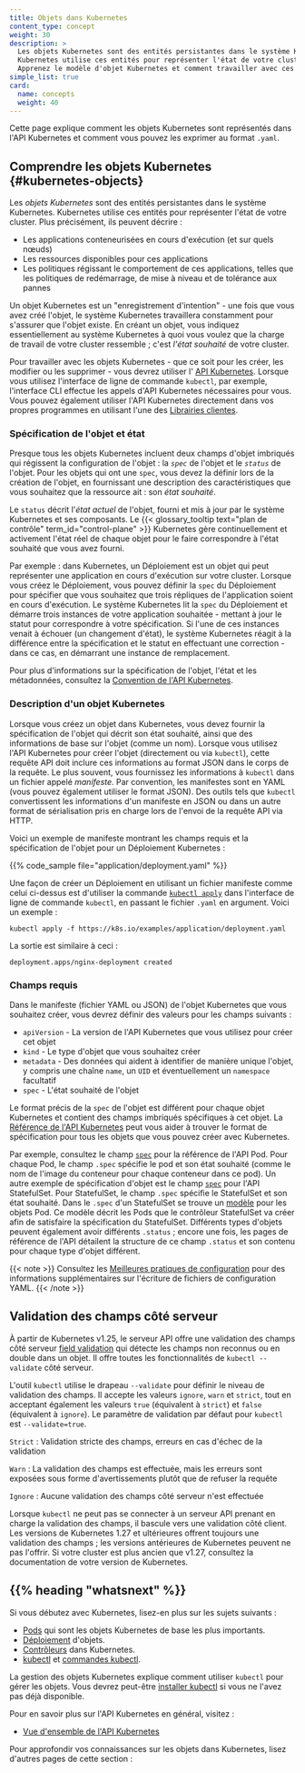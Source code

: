 ```yaml
---
title: Objets dans Kubernetes
content_type: concept
weight: 30
description: >
  Les objets Kubernetes sont des entités persistantes dans le système Kubernetes.
  Kubernetes utilise ces entités pour représenter l'état de votre cluster.
  Apprenez le modèle d'objet Kubernetes et comment travailler avec ces objets.
simple_list: true
card:
  name: concepts
  weight: 40
---
```


<!-- overview -->

Cette page explique comment les objets Kubernetes sont représentés dans l'API Kubernetes et comment vous pouvez
les exprimer au format `.yaml`.

<!-- body -->

## Comprendre les objets Kubernetes {#kubernetes-objects}

Les *objets Kubernetes* sont des entités persistantes dans le système Kubernetes. Kubernetes utilise ces
entités pour représenter l'état de votre cluster. Plus précisément, ils peuvent décrire :

* Les applications conteneurisées en cours d'exécution (et sur quels nœuds)
* Les ressources disponibles pour ces applications
* Les politiques régissant le comportement de ces applications, telles que les politiques de redémarrage, de mise à niveau et de tolérance aux pannes

Un objet Kubernetes est un "enregistrement d'intention" - une fois que vous avez créé l'objet, le système Kubernetes
travaillera constamment pour s'assurer que l'objet existe. En créant un objet, vous indiquez essentiellement
au système Kubernetes à quoi vous voulez que la charge de travail de votre cluster ressemble ; 
c'est *l'état souhaité* de votre cluster.

Pour travailler avec les objets Kubernetes - que ce soit pour les créer, les modifier ou les supprimer - vous devrez utiliser l'
[API Kubernetes](/fr/docs/concepts/overview/kubernetes-api/). Lorsque vous utilisez l'interface de ligne de commande `kubectl`, par exemple, 
l'interface CLI effectue les appels d'API Kubernetes nécessaires pour vous. 
Vous pouvez également utiliser l'API Kubernetes directement dans vos propres programmes en utilisant l'une des
[Librairies clientes](/docs/reference/using-api/client-libraries/).

### Spécification de l'objet et état

Presque tous les objets Kubernetes incluent deux champs d'objet imbriqués qui régissent
la configuration de l'objet : la *`spec`* de l'objet et le *`status`* de l'objet.
Pour les objets qui ont une `spec`, vous devez la définir lors de la création de l'objet,
en fournissant une description des caractéristiques que vous souhaitez que la ressource ait :
son _état souhaité_.

Le `status` décrit l'_état actuel_ de l'objet, fourni et mis à jour
par le système Kubernetes et ses composants. Le
{{< glossary_tooltip text="plan de contrôle" term_id="control-plane" >}} Kubernetes
gère continuellement et activement l'état réel de chaque objet pour le faire correspondre à l'état souhaité que vous
avez fourni.

Par exemple : dans Kubernetes, un Déploiement est un objet qui peut représenter une
application en cours d'exécution sur votre cluster. Lorsque vous créez le Déploiement, vous
pouvez définir la `spec` du Déploiement pour spécifier que vous souhaitez que trois répliques de
l'application soient en cours d'exécution. Le système Kubernetes lit la `spec` du Déploiement
et démarre trois instances de votre application souhaitée - mettant à jour
le statut pour correspondre à votre spécification. Si l'une de ces instances venait à échouer
(un changement d'état), le système Kubernetes réagit à la différence
entre la spécification et le statut en effectuant une correction - dans ce cas, en démarrant
une instance de remplacement.

Pour plus d'informations sur la spécification de l'objet, l'état et les métadonnées, consultez la
[Convention de l'API Kubernetes](https://git.k8s.io/community/contributors/devel/sig-architecture/api-conventions.md).

### Description d'un objet Kubernetes

Lorsque vous créez un objet dans Kubernetes, vous devez fournir la spécification de l'objet qui décrit son
état souhaité, ainsi que des informations de base sur l'objet (comme un nom). Lorsque vous utilisez
l'API Kubernetes pour créer l'objet (directement ou via `kubectl`), cette requête API doit
inclure ces informations au format JSON dans le corps de la requête.
Le plus souvent, vous fournissez les informations à `kubectl` dans un fichier appelé _manifeste_.
Par convention, les manifestes sont en YAML (vous pouvez également utiliser le format JSON).
Des outils tels que `kubectl` convertissent les informations d'un manifeste en JSON ou dans un autre format de sérialisation
pris en charge lors de l'envoi de la requête API via HTTP.

Voici un exemple de manifeste montrant les champs requis et la spécification de l'objet pour un
Déploiement Kubernetes :

{{% code_sample file="application/deployment.yaml" %}}

Une façon de créer un Déploiement en utilisant un fichier manifeste comme celui ci-dessus est d'utiliser la
commande [`kubectl apply`](/docs/reference/generated/kubectl/kubectl-commands#apply) dans l'interface 
de ligne de commande `kubectl`, en passant le fichier `.yaml` en argument. Voici un exemple :

```shell
kubectl apply -f https://k8s.io/examples/application/deployment.yaml
```

La sortie est similaire à ceci :

```
deployment.apps/nginx-deployment created
```

### Champs requis

Dans le manifeste (fichier YAML ou JSON) de l'objet Kubernetes que vous souhaitez créer, vous devrez définir des valeurs pour
les champs suivants :

* `apiVersion` - La version de l'API Kubernetes que vous utilisez pour créer cet objet
* `kind` - Le type d'objet que vous souhaitez créer
* `metadata` - Des données qui aident à identifier de manière unique l'objet, y compris une chaîne `name`, un `UID` et éventuellement un `namespace` facultatif
* `spec` - L'état souhaité de l'objet

Le format précis de la `spec` de l'objet est différent pour chaque objet Kubernetes et contient
des champs imbriqués spécifiques à cet objet. La [Référence de l'API Kubernetes](/docs/reference/kubernetes-api/)
peut vous aider à trouver le format de spécification pour tous les objets que vous pouvez créer avec Kubernetes.

Par exemple, consultez le champ [`spec`](/docs/reference/kubernetes-api/workload-resources/pod-v1/#PodSpec)
pour la référence de l'API Pod.
Pour chaque Pod, le champ `.spec` spécifie le pod et son état souhaité (comme le nom de l'image du conteneur pour
chaque conteneur dans ce pod).
Un autre exemple de spécification d'objet est le
champ [`spec`](/docs/reference/kubernetes-api/workload-resources/stateful-set-v1/#StatefulSetSpec)
pour l'API StatefulSet. Pour StatefulSet, le champ `.spec` spécifie le StatefulSet et
son état souhaité.
Dans le `.spec` d'un StatefulSet se trouve un [modèle](/docs/concepts/workloads/pods/#pod-templates)
pour les objets Pod. Ce modèle décrit les Pods que le contrôleur StatefulSet va créer afin de
satisfaire la spécification du StatefulSet.
Différents types d'objets peuvent également avoir différents `.status` ; encore une fois, les pages de référence de l'API
détailent la structure de ce champ `.status` et son contenu pour chaque type d'objet différent.

{{< note >}}
Consultez les [Meilleures pratiques de configuration](/docs/concepts/configuration/overview/) pour des
informations supplémentaires sur l'écriture de fichiers de configuration YAML.
{{< /note >}}

## Validation des champs côté serveur

À partir de Kubernetes v1.25, le serveur API offre une validation des champs côté serveur
[field validation](/docs/reference/using-api/api-concepts/#field-validation)
qui détecte les champs non reconnus ou en double dans un objet. Il offre toutes les fonctionnalités
de `kubectl --validate` côté serveur.

L'outil `kubectl` utilise le drapeau `--validate` pour définir le niveau de validation des champs. Il accepte les
valeurs `ignore`, `warn` et `strict`, tout en acceptant également les valeurs `true` (équivalent à `strict`)
et `false` (équivalent à `ignore`). Le paramètre de validation par défaut pour `kubectl` est `--validate=true`.

`Strict`
: Validation stricte des champs, erreurs en cas d'échec de la validation

`Warn`
: La validation des champs est effectuée, mais les erreurs sont exposées sous forme d'avertissements plutôt que de refuser la requête

`Ignore`
: Aucune validation des champs côté serveur n'est effectuée

Lorsque `kubectl` ne peut pas se connecter à un serveur API prenant en charge la validation des champs, il bascule
vers une validation côté client. Les versions de Kubernetes 1.27 et ultérieures offrent toujours une validation des champs ;
les versions antérieures de Kubernetes peuvent ne pas l'offrir. Si votre cluster est plus ancien que v1.27, consultez la documentation
de votre version de Kubernetes.

## {{% heading "whatsnext" %}}

Si vous débutez avec Kubernetes, lisez-en plus sur les sujets suivants :

* [Pods](/docs/concepts/workloads/pods/) qui sont les objets Kubernetes de base les plus importants.
* [Déploiement](/docs/concepts/workloads/controllers/deployment/) d'objets.
* [Contrôleurs](/docs/concepts/architecture/controller/) dans Kubernetes.
* [kubectl](/docs/reference/kubectl/) et [commandes kubectl](/docs/reference/generated/kubectl/kubectl-commands).

La gestion des objets Kubernetes
explique comment utiliser `kubectl` pour gérer les objets.
Vous devrez peut-être [installer kubectl](/docs/tasks/tools/#kubectl) si vous ne l'avez pas déjà disponible.

Pour en savoir plus sur l'API Kubernetes en général, visitez :

* [Vue d'ensemble de l'API Kubernetes](/docs/reference/using-api/)

Pour approfondir vos connaissances sur les objets dans Kubernetes, lisez d'autres pages de cette section :
<!-- Docsy automatically includes a list of pages in the section -->
